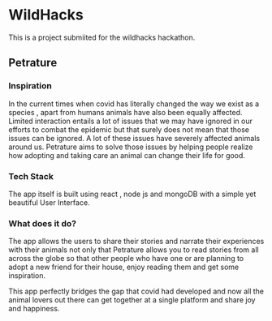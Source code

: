 # WildHacks
This is a project submiited for the wildhacks hackathon.

## Petrature 

### Inspiration
In the current times when covid has literally changed the way we exist as a species , apart from humans animals have also been equally affected. Limited interaction entails a lot of issues that we may have ignored in our efforts to combat the epidemic but that surely does not mean that those issues can be ignored. A lot of these issues have severely affected animals around us. Petrature aims to solve those issues by helping people realize how adopting and taking care an animal can change their life for good.

### Tech Stack 
The app itself is built using react , node js and mongoDB with a simple yet beautiful User Interface.

### What does it do? 
The app allows the users to share their stories and narrate their experiences with their animals not only that Petrature allows you to read stories from all across the globe so that other people who have one or are planning to adopt a new friend for their house, enjoy reading them and get some inspiration.

 
This app perfectly bridges the gap that covid had developed and now all the animal lovers out there can get together at a single platform and share joy and happiness. 



